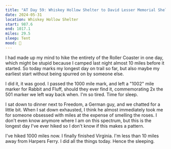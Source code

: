 ```yaml
---
title: "AT Day 59: Whiskey Hollow Shelter to David Lesser Memorial Shelter"
date: 2024-05-31
location: Whiskey Hollow Shelter
start: 987.6
end: 1017.1
miles: 29.5
sleep: Tent
mood: 🙂
---
```

I had made up my mind to hike the entirety of the Roller Coaster in one day, which might be stupid because I camped last night almost 10 miles before it started. So today marks my longest day on trail so far, but also maybe my earliest start without being spurred on by someone else.

I did it, it was good. I passed the 1000 mile mark, and left a "1002" mile marker for Rabbit and Fluff, should they ever find it, commemorating 2x the 501 marker we left way back when. I'm so tired. Time for sleep.

I sat down to dinner next to Freedom, a German guy, and we chatted for a little bit. When I sat down exhausted, I think he almost immediately took me for someone obsessed with miles at the expense of smelling the roses. I don't even know anymore where I am on this spectrum, but this is the longest day I've ever hiked so I don't know if this makes a pattern.

I've hiked 1000 miles now. I finally finished Virginia. I'm less than 10 miles away from Harpers Ferry. I did all the things today. Hence the sleeping.
